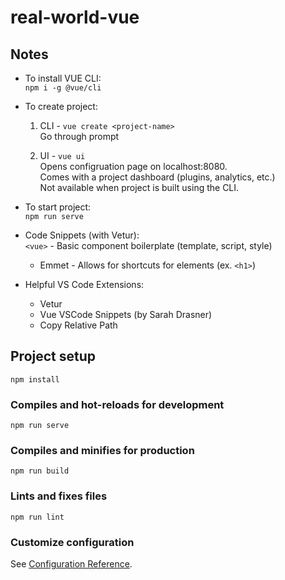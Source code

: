 # real-world-vue

## Notes

- To install VUE CLI:  
  `npm i -g @vue/cli`

- To create project:

  1.  CLI - `vue create <project-name>`  
      Go through prompt

  2.  UI - `vue ui`  
      Opens configruation page on localhost:8080.  
      Comes with a project dashboard (plugins, analytics, etc.)  
      Not available when project is built using the CLI.

- To start project:  
  `npm run serve`

- Code Snippets (with Vetur):  
  `<vue>` - Basic component boilerplate (template, script, style)

  - Emmet - Allows for shortcuts for elements (ex. `<h1>`)

- Helpful VS Code Extensions:
  - Vetur
  - Vue VSCode Snippets (by Sarah Drasner)
  - Copy Relative Path

## Project setup

```
npm install
```

### Compiles and hot-reloads for development

```
npm run serve
```

### Compiles and minifies for production

```
npm run build
```

### Lints and fixes files

```
npm run lint
```

### Customize configuration

See [Configuration Reference](https://cli.vuejs.org/config/).
